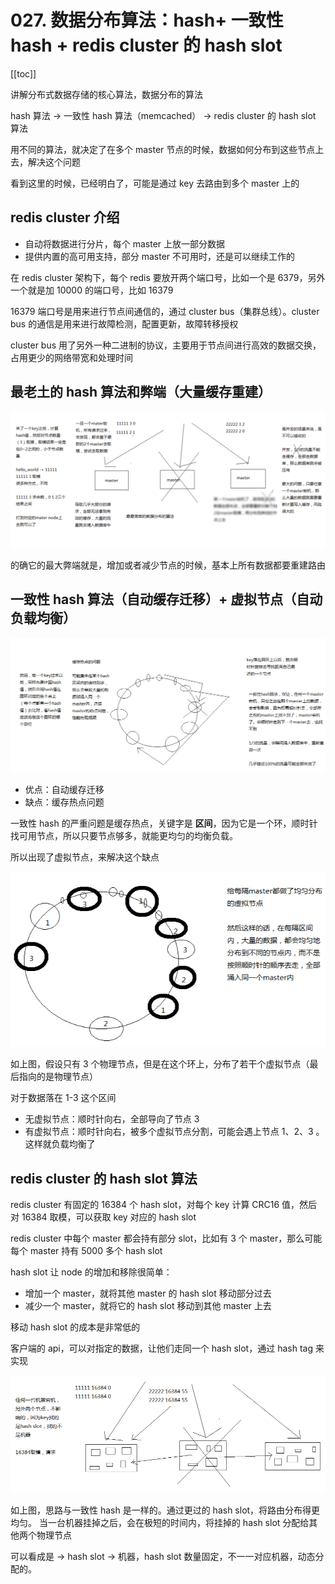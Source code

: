 # 027. 数据分布算法：hash+ 一致性 hash + redis cluster 的 hash slot
[[toc]]

讲解分布式数据存储的核心算法，数据分布的算法

hash 算法 -> 一致性 hash 算法（memcached） -> redis cluster 的 hash slot 算法

用不同的算法，就决定了在多个 master 节点的时候，数据如何分布到这些节点上去，解决这个问题

看到这里的时候，已经明白了，可能是通过 key 去路由到多个 master 上的

## redis cluster 介绍

- 自动将数据进行分片，每个 master 上放一部分数据
- 提供内置的高可用支持，部分 master 不可用时，还是可以继续工作的

在 redis cluster 架构下，每个 redis 要放开两个端口号，比如一个是 6379，另外一个就是加 10000 的端口号，比如 16379

16379 端口号是用来进行节点间通信的，通过 cluster bus（集群总线）。cluster bus 的通信是用来进行故障检测，配置更新，故障转移授权

cluster bus 用了另外一种二进制的协议，主要用于节点间进行高效的数据交换，占用更少的网络带宽和处理时间

## 最老土的 hash 算法和弊端（大量缓存重建）
![](assets/markdown-img-paste-20190324173026866.png)

的确它的最大弊端就是，增加或者减少节点的时候，基本上所有数据都要重建路由

## 一致性 hash 算法（自动缓存迁移）+ 虚拟节点（自动负载均衡）

![](assets/markdown-img-paste-20190324173702728.png)

- 优点：自动缓存迁移
- 缺点：缓存热点问题

一致性 hash 的严重问题是缓存热点，关键字是 **区间**，因为它是一个环，顺时针找可用节点，所以只要节点够多，就能更均匀的均衡负载。

所以出现了虚拟节点，来解决这个缺点

![](assets/markdown-img-paste-20190324174432368.png)

如上图，假设只有 3 个物理节点，但是在这个环上，分布了若干个虚拟节点（最后指向的是物理节点）

对于数据落在 1-3 这个区间

- 无虚拟节点：顺时针向右，全部导向了节点 3
- 有虚拟节点：顺时针向右，被多个虚拟节点分割，可能会遇上节点 1、2、3 。这样就负载均衡了

## redis cluster 的 hash slot 算法

redis cluster 有固定的 16384 个 hash slot，对每个 key 计算 CRC16 值，然后对 16384 取模，可以获取 key 对应的 hash slot

redis cluster 中每个 master 都会持有部分 slot，比如有 3 个 master，那么可能每个 master 持有 5000 多个 hash slot

hash slot 让 node 的增加和移除很简单：

- 增加一个 master，就将其他 master 的 hash slot 移动部分过去
- 减少一个 master，就将它的 hash slot 移动到其他 master 上去

移动 hash slot 的成本是非常低的

客户端的 api，可以对指定的数据，让他们走同一个 hash slot，通过 hash tag 来实现

![](assets/markdown-img-paste-20190324175507252.png)

如上图，思路与一致性 hash 是一样的。通过更过的 hash slot，将路由分布得更均匀。
当一台机器挂掉之后，会在极短的时间内，将挂掉的 hash slot 分配给其他两个物理节点

可以看成是 -> hash slot -> 机器，hash slot 数量固定，不一一对应机器，动态分配的。
